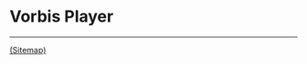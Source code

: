 # Vorbis Player

---

[(Sitemap)](https://github.com/way-of-the-sunvox/Way-of-the-SunVox/blob/master/Sitemap.md)
